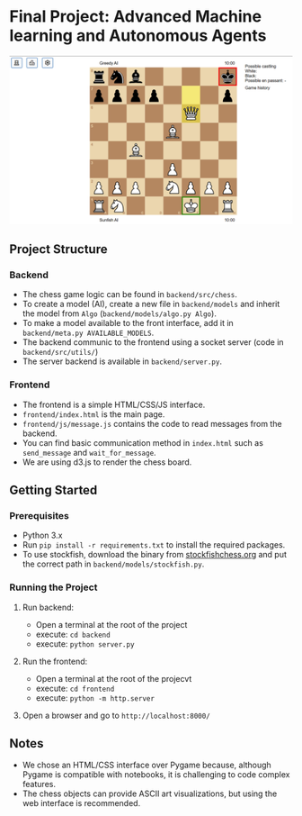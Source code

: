 # Final Project: Advanced Machine learning and Autonomous Agents

![Project Overview](image.png)


## Project Structure

### Backend
- The chess game logic can be found in `backend/src/chess`.
- To create a model (AI), create a new file in `backend/models` and inherit the model from `Algo` (`backend/models/algo.py Algo`).
- To make a model available to the front interface, add it in `backend/meta.py AVAILABLE_MODELS`.
- The backend communic to the frontend using a socket server (code in `backend/src/utils/`)
- The server backend is available in `backend/server.py`.

### Frontend
- The frontend is a simple HTML/CSS/JS interface.
- `frontend/index.html` is the main page.
- `frontend/js/message.js` contains the code to read messages from the backend.
- You can find basic communication method in `index.html` such as `send_message` and `wait_for_message`.
- We are using d3.js to render the chess board.

## Getting Started

### Prerequisites
- Python 3.x
- Run `pip install -r requirements.txt` to install the required packages.
- To use stockfish, download the binary from [stockfishchess.org](https://stockfishchess.org/download/) and put the correct path in `backend/models/stockfish.py`.

### Running the Project
1. Run backend:
    - Open a terminal at the root of the project
    - execute: `cd backend`
    - execute: `python server.py`

2. Run the frontend: 
    - Open a terminal at the root of the projecvt
    - execute: `cd frontend`
    - execute: `python -m http.server`

3. Open a browser and go to `http://localhost:8000/`

## Notes
- We chose an HTML/CSS interface over Pygame because, although Pygame is compatible with notebooks, it is challenging to code complex features.
- The chess objects can provide ASCII art visualizations, but using the web interface is recommended.
